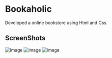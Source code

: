 # Bookaholic
Developed a online bookstore using Html and Css.
## ScreenShots
![image](https://user-images.githubusercontent.com/120082922/211812653-409f621f-0882-46fe-bc40-a18309dad307.png)
![image](https://user-images.githubusercontent.com/120082922/211812775-c5f8801d-a367-44a6-8598-479b193d3298.png)
![image](https://user-images.githubusercontent.com/120082922/211813170-493d54d5-4b43-47df-8ffc-5ec3b588f5ac.png)

